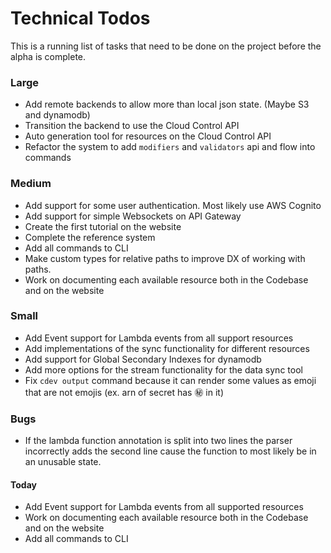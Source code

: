 # Technical Todos

This is a running list of tasks that need to be done on the project before the alpha is complete.


### Large
- Add remote backends to allow more than local json state. (Maybe S3 and dynamodb)
- Transition the backend to use the Cloud Control API 
- Auto generation tool for resources on the Cloud Control API
- Refactor the system to add `modifiers` and `validators` api and flow into commands


### Medium
- Add support for some user authentication. Most likely use AWS Cognito
- Add support for simple Websockets on API Gateway
- Create the first tutorial on the website
- Complete the reference system
- Add all commands to CLI
- Make custom types for relative paths to improve DX of working with paths.
- Work on documenting each available resource both in the Codebase and on the website

### Small
- Add Event support for Lambda events from all support resources
- Add implementations of the sync functionality for different resources
- Add support for Global Secondary Indexes for dynamodb
- Add more options for the stream functionality for the data sync tool
- Fix `cdev output` command because it can render some values as emoji that are not emojis (ex. arn of secret has :secret: in it)


### Bugs
- If the lambda function annotation is split into two lines the parser incorrectly adds the second line cause the function to most likely be in an unusable state.

#### Today
- Add Event support for Lambda events from all supported resources
- Work on documenting each available resource both in the Codebase and on the website
- Add all commands to CLI
